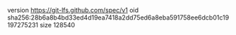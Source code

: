 version https://git-lfs.github.com/spec/v1
oid sha256:28b6a8b4bd33ed4d19ea7418a2dd75ed6a8eba591758ee6dcb01c19197275231
size 128540

